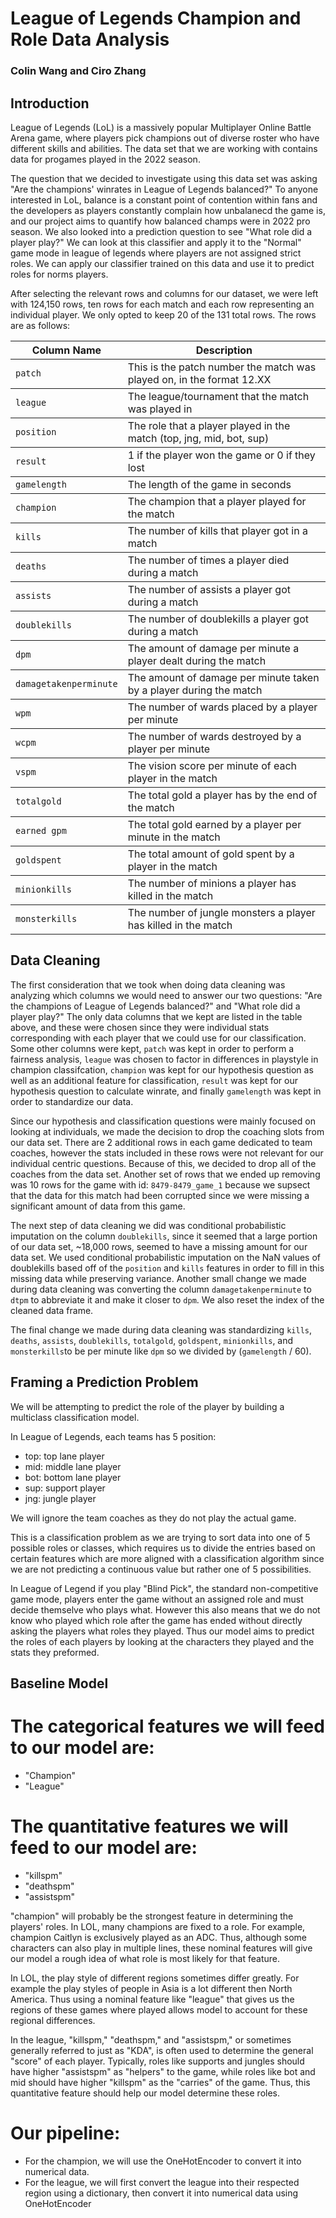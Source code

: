 # League of Legends Champion and Role Data Analysis
### Colin Wang and Ciro Zhang

## Introduction

League of Legends (LoL) is a massively popular Multiplayer Online Battle Arena game, where players pick champions out of diverse roster who have different skills and abilities. The data set that we are working with contains data for progames played in the 2022 season. 

The question that we decided to investigate using this data set was asking "Are the champions' winrates in League of Legends balanced?" To anyone interested in LoL, balance is a constant point of contention within fans and the developers as players constantly complain how unbalanecd the game is, and our project aims to quantify how balanced champs were in 2022 pro season. We also looked into a prediction question to see "What role did a player play?" We can look at this classifier and apply it to the "Normal" game mode in league of legends where players are not assigned strict roles. We can apply our classifier trained on this data and use it to predict roles for norms players.

After selecting the relevant rows and columns for our dataset, we were left with 124,150 rows, ten rows for each match and each row representing an individual player. We only opted to keep 20 of the 131 total rows. The rows are as follows:

<table>
    <thead>
        <tr>
            <th>Column Name</th>
            <th>Description</th>
        </tr>
    </thead>
    <tbody>
        <td><code>patch</code></td>
        <td>This is the patch number the match was played on, in the format 12.XX</td>
    </tbody>
    <tbody>
        <td><code>league</code></td>
        <td>The league/tournament that the match was played in</td>
    </tbody>
    <tbody>
        <td><code>position</code></td>
        <td>The role that a player played in the match (top, jng, mid, bot, sup)</td>
    </tbody>
    <tbody>
        <td><code>result</code></td>
        <td>1 if the player won the game or 0 if they lost</td>
    </tbody>
    <tbody>
        <td><code>gamelength</code></td>
        <td>The length of the game in seconds</td>
    </tbody>
    <tbody>
        <td><code>champion</code></td>
        <td>The champion that a player played for the match</td>
    </tbody>
    <tbody>
        <td><code>kills</code></td>
        <td>The number of kills that player got in a match</td>
    </tbody>
    <tbody>
        <td><code>deaths</code></td>
        <td>The number of times a player died during a match</td>
    </tbody>
    <tbody>
        <td><code>assists</code></td>
        <td>The number of assists a player got during a match</td>
    </tbody>
    <tbody>
        <td><code>doublekills</code></td>
        <td>The number of doublekills a player got during a match</td>
    </tbody>
    <tbody>
        <td><code>dpm</code></td>
        <td>The amount of damage per minute a player dealt during the match</td>
    </tbody>
    <tbody>
        <td><code>damagetakenperminute</code></td>
        <td>The amount of damage per minute taken by a player during the match</td>
    </tbody>
    <tbody>
        <td><code>wpm</code></td>
        <td>The number of wards placed by a player per minute</td>
    </tbody>
    <tbody>
        <td><code>wcpm</code></td>
        <td>The number of wards destroyed by a player per minute</td>
    </tbody>
    <tbody>
        <td><code>vspm</code></td>
        <td>The vision score per minute of each player in the match</td>
    </tbody>
    <tbody>
        <td><code>totalgold</code></td>
        <td>The total gold a player has by the end of the match</td>
    </tbody>
    <tbody>
        <td><code>earned gpm</code></td>
        <td>The total gold earned by a player per minute in the match </td>
    </tbody>
    <tbody>
        <td><code>goldspent</code></td>
        <td>The total amount of gold spent by a player in the match </td>
    </tbody>
    <tbody>
        <td><code>minionkills</code></td>
        <td>The number of minions a player has killed in the match </td>
    </tbody>
    <tbody>
        <td><code>monsterkills</code></td>
        <td>The number of jungle monsters a player has killed in the match </td>
    </tbody>
</table>

## Data Cleaning
The first consideration that we took when doing data cleaning was analyzing which columns we would need to answer our two questions: "Are the champions of League of Legends balanced?" and "What role did a player play?" The only data columns that we kept are listed in the table above, and these were chosen since they were individual stats corresponding with each player that we could use for our classification. Some other columns were kept, `patch` was kept in order to perform a fairness analysis, `league` was chosen to factor in differences in playstyle in champion classifcation, `champion` was kept for our hypothesis question as well as an additional feature for classification, `result` was kept for our hypothesis question to calculate winrate, and finally `gamelength` was kept in order to standardize our data. 

Since our hypothesis and classification questions were mainly focused on looking at individuals, we made the decision to drop the coaching slots from our data set. There are 2 additional rows in each game dedicated to team coaches, however the stats included in these rows were not relevant for our individual centric questions. Because of this, we decided to drop all of the coaches from the data set. Another set of rows that we ended up removing was 10 rows for the game with id: `8479-8479_game_1` because we supsect that the data for this match had been corrupted since we were missing a significant amount of data from this game.

The next step of data cleaning we did was conditional probabilistic imputation on the column `doublekills`, since it seemed that a large portion of our data set, ~18,000 rows, seemed to have a missing amount for our data set. We used conditional probabilistic imputation on the NaN values of doublekills based off of the `position` and `kills` features in order to fill in this missing data while preserving variance. Another small change we made during data cleaning was converting the column `damagetakenperminute` to `dtpm` to abbreviate it and make it closer to `dpm`. We also reset the index of the cleaned data frame.

The final change we made during data cleaning was standardizing `kills`, `deaths`, `assists`, `doublekills`, `totalgold`, `goldspent`, `minionkills`, and `monsterkills`to be per minute like `dpm` so we divided by (`gamelength` / 60).

## Framing a Prediction Problem

We will be attempting to predict the role of the player by building a multiclass classification model.

In League of Legends, each teams has 5 position:
*  top: top lane player
*  mid: middle lane player
*  bot: bottom lane player
*  sup: support player
*  jng: jungle player
  
We will ignore the team coaches as they do not play the actual game.

This is a classification problem as we are trying to sort data into one of 5 possible roles or classes, which requires us to divide the entries based on certain features which are more aligned with a classification algorithm since we are not predicting a continuous value but rather one of 5 possibilities.

In League of Legend if you play "Blind Pick", the standard non-competitive game mode, players enter the game without an assigned role and must decide themselve who plays what. However this also means that we do not know who played which role after the game has ended without directly asking the players what roles they played. Thus our model aims to predict the roles of each players by looking at the characters they played and the stats they preformed.

## Baseline Model

# The categorical features we will feed to our model are:
*  "Champion"
*  "League"

# The quantitative features we will feed to our model are:
*  "killspm"
*  "deathspm"
*  "assistspm"
  
"champion" will probably be the strongest feature in determining the players' roles. In LOL, many champions are fixed to a role. For example, champion Caitlyn is exclusively played as an ADC. Thus, although some characters can also play in multiple lines, these nominal features will give our model a rough idea of what role is most likely for that feature.

In LOL, the play style of different regions sometimes differ greatly. For example the play styles of people in Asia is a lot different then North America. Thus using a nominal feature like "league" that gives us the regions of these games where played allows model to account for these regional differences.

In the league, "killspm," "deathspm," and "assistspm," or sometimes generally referred to just as "KDA", is often used to determine the general "score" of each player. Typically, roles like supports and jungles should have higher "assistspm" as "helpers" to the game, while roles like bot and mid should have higher "killspm" as the "carries" of the game. Thus, this quantitative feature should help our model determine these roles.

# Our pipeline:
*   For the champion, we will use the OneHotEncoder to convert it into numerical data.
*   For the league, we will first convert the league into their respected region using a dictionary, then convert it into numerical data using OneHotEncoder
